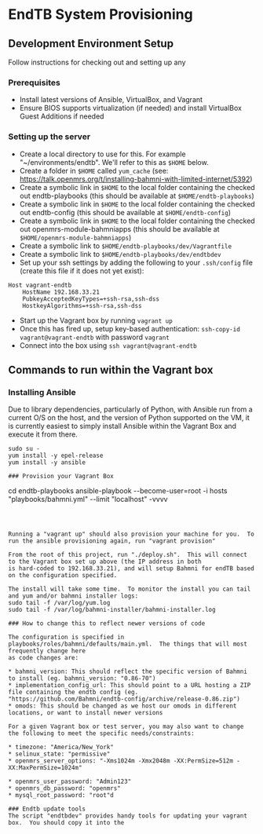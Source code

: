 # EndTB System Provisioning

## Development Environment Setup
Follow instructions for checking out and setting up any

### Prerequisites
* Install latest versions of Ansible, VirtualBox, and Vagrant 
* Ensure BIOS supports virtualization (if needed) and install VirtualBox Guest Additions if needed

### Setting up the server
* Create a local directory to use for this.  For example "~/environments/endtb".  We'll refer to this as `$HOME` below.
* Create a folder in `$HOME` called `yum_cache` (see: https://talk.openmrs.org/t/installing-bahmni-with-limited-internet/5392)
* Create a symbolic link in `$HOME` to the local folder containing the checked out endtb-playbooks (this should be available at `$HOME/endtb-playbooks`)
* Create a symbolic link in `$HOME` to the local folder containing the checked out endtb-config (this should be available at `$HOME/endtb-config`)
* Create a symbolic link in `$HOME` to the local folder containing the checked out openmrs-module-bahmniapps (this should be available at `$HOME/openmrs-module-bahmniapps`)
* Create a symbolic link to `$HOME/endtb-playbooks/dev/Vagrantfile`
* Create a symbolic link to `$HOME/endtb-playbooks/dev/endtbdev`
* Set up your ssh settings by adding the following to your `.ssh/config` file (create this file if it does not yet exist):
```
Host vagrant-endtb
    HostName 192.168.33.21
    PubkeyAcceptedKeyTypes=+ssh-rsa,ssh-dss
    HostkeyAlgorithms=+ssh-rsa,ssh-dss
```
* Start up the Vagrant box by running `vagrant up`
* Once this has fired up, setup key-based authentication: `ssh-copy-id vagrant@vagrant-endtb` with password `vagrant`
* Connect into the box using  `ssh vagrant@vagrant-endtb`

## Commands to run within the Vagrant box

### Installing Ansible
Due to library dependencies, particularly of Python, with Ansible run from a current O/S on the host, and the version
of Python supported on the VM, it is currently easiest to simply install Ansible within the Vagrant Box and execute it
from there.
```
sudo su -
yum install -y epel-release
yum install -y ansible

### Provision your Vagrant Box

```
cd endtb-playbooks
ansible-playbook --become-user=root -i hosts "playbooks/bahmni.yml" --limit "localhost" -vvvv
```



Running a "vagrant up" should also provision your machine for you.  To run the ansible provisioning again, run "vagrant provision"

From the root of this project, run "./deploy.sh".  This will connect to the Vagrant box set up above (the IP address in both
is hard-coded to 192.168.33.21), and will setup Bahmni for endTB based on the configuration specified.

The install will take some time.  To monitor the install you can tail and yum and/or bahmni installer logs:
sudo tail -f /var/log/yum.log
sudo tail -f /var/log/bahmni-installer/bahmni-installer.log

### How to change this to reflect newer versions of code

The configuration is specified in playbooks/roles/bahmni/defaults/main.yml.  The things that will most frequently change here
as code changes are:

* bahmni_version: This should reflect the specific version of Bahmni to install (eg. bahmni_version: "0.86-70")
* implementation_config_url: This should point to a URL hosting a ZIP file containing the endtb config (eg. "https://github.com/Bahmni/endtb-config/archive/release-0.86.zip")
* omods: This should be changed as we host our omods in different locations, or want to install newer versions

For a given Vagrant box or test server, you may also want to change the following to meet the specific needs/constraints:

* timezone: "America/New_York"
* selinux_state: "permissive"
* openmrs_server_options: "-Xms1024m -Xmx2048m -XX:PermSize=512m -XX:MaxPermSize=1024m"

* openmrs_user_password: "Admin123"
* openmrs_db_password: "openmrs"
* mysql_root_password: "root"d

### Endtb update tools
The script "endtbdev" provides handy tools for updating your vagrant box.  You should copy it into the 